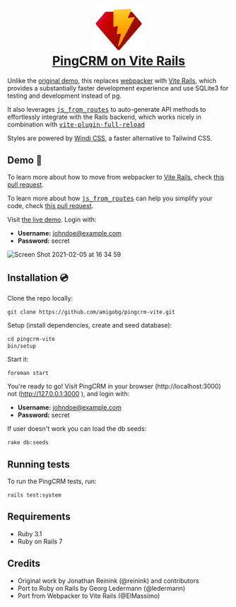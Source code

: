 <h1 align="center">
  <a href="https://vite-rails.netlify.app/">
    <img src="https://raw.githubusercontent.com/ElMassimo/vite_rails/main/logo.svg" width="120px"/>
  </a>

  <br>

  <a href="https://vite-rails.netlify.app/">
    PingCRM on Vite Rails
  </a>
</h1>

[original demo]: https://github.com/ledermann/pingcrm
[vite rails]: https://github.com/ElMassimo/vite_rails
[js_from_routes]: https://github.com/ElMassimo/js_from_routes
[vite-plugin-full-reload]: https://github.com/ElMassimo/vite-plugin-full-reload
[webpacker]: https://github.com/rails/webpacker
[vite]: http://vitejs.dev/
[Windi CSS]: https://windicss.org/

Unlike the [original demo], this replaces [webpacker] with [Vite Rails],
which provides a substantially faster development experience and use SQLite3 for testing and development instead of pg.

It also leverages [<kbd>js_from_routes</kbd>][js_from_routes] to auto-generate API methods to effortlessly integrate with the Rails backend, which works nicely in combination with <kbd>[vite-plugin-full-reload]</kbd>

Styles are powered by [Windi CSS], a faster alternative to Tailwind CSS.

## Demo 🚀

To learn more about how to move from webpacker to [Vite Rails], check [this pull request](https://github.com/ElMassimo/pingcrm-vite/pull/1).

To learn more about how [<kbd>js_from_routes</kbd>][js_from_routes] can help you simplify your code, check [this pull request](https://github.com/ElMassimo/pingcrm-vite/pull/2).

Visit [the live demo](https://pingcrm-vite.herokuapp.com/). Login with:

- **Username:** johndoe@example.com
- **Password:** secret

<img width="1299" alt="Screen Shot 2021-02-05 at 16 34 59" src="https://user-images.githubusercontent.com/1158253/107080663-5ca35a80-67d0-11eb-90aa-4a2e1db539c5.png">

## Installation 💿

Clone the repo locally:

```
git clone https://github.com/amigobg/pingcrm-vite.git
```

Setup (install dependencies, create and seed database):

```
cd pingcrm-vite
bin/setup
```

Start it:

```
foreman start
```

You're ready to go! Visit PingCRM in your browser (http://localhost:3000) not (http://127.0.0.1:3000
), and login with:

- **Username:** johndoe@example.com
- **Password:** secret

If user doesn't work you can load the db seeds:

```
rake db:seeds
```

## Running tests

To run the PingCRM tests, run:

```
rails test:system
```


## Requirements

- Ruby 3.1
- Ruby on Rails 7


## Credits

* Original work by Jonathan Reinink (@reinink) and contributors
* Port to Ruby on Rails by Georg Ledermann (@ledermann)
* Port from Webpacker to Vite Rails (@ElMassimo)
